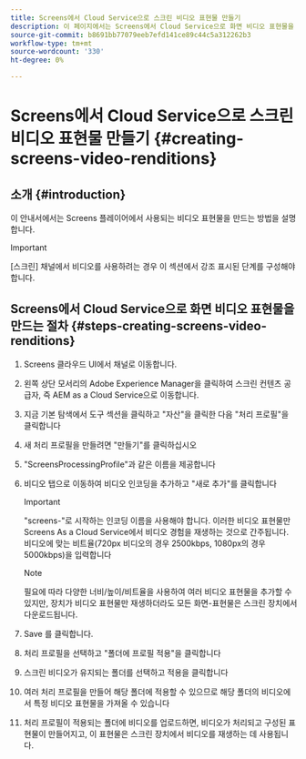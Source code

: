 ```yaml
---
title: Screens에서 Cloud Service으로 스크린 비디오 표현물 만들기
description: 이 페이지에서는 Screens에서 Cloud Service으로 화면 비디오 표현물을 만드는 방법을 설명합니다.
source-git-commit: b8691bb77079eeb7efd141ce89c44c5a312262b3
workflow-type: tm+mt
source-wordcount: '330'
ht-degree: 0%

---
```



# Screens에서 Cloud Service으로 스크린 비디오 표현물 만들기 {#creating-screens-video-renditions}

## 소개 {#introduction}

이 안내서에서는 Screens 플레이어에서 사용되는 비디오 표현물을 만드는 방법을 설명합니다.

>[!IMPORTANT]
>[스크린] 채널에서 비디오를 사용하려는 경우 이 섹션에서 강조 표시된 단계를 구성해야 합니다.

## Screens에서 Cloud Service으로 화면 비디오 표현물을 만드는 절차 {#steps-creating-screens-video-renditions}

1. Screens 클라우드 UI에서 채널로 이동합니다.
1. 왼쪽 상단 모서리의 Adobe Experience Manager을 클릭하여 스크린 컨텐츠 공급자, 즉 AEM as a Cloud Service으로 이동합니다.
1. 지금 기본 탐색에서 도구 섹션을 클릭하고 &quot;자산&quot;을 클릭한 다음 &quot;처리 프로필&quot;을 클릭합니다

1. 새 처리 프로필을 만들려면 &quot;만들기&quot;를 클릭하십시오
1. &quot;ScreensProcessingProfile&quot;과 같은 이름을 제공합니다
1. 비디오 탭으로 이동하여 비디오 인코딩을 추가하고 &quot;새로 추가&quot;를 클릭합니다


   >[!IMPORTANT]
   >&quot;screens-&quot;로 시작하는 인코딩 이름을 사용해야 합니다. 이러한 비디오 표현물만 Screens As a Cloud Service에서 비디오 경험을 재생하는 것으로 간주됩니다. 비디오에 맞는 비트율(720px 비디오의 경우 2500kbps, 1080px의 경우 5000kbps)을 입력합니다

   >[!NOTE]
   >필요에 따라 다양한 너비/높이/비트율을 사용하여 여러 비디오 표현물을 추가할 수 있지만, 장치가 비디오 표현물만 재생하더라도 모든 화면-표현물은 스크린 장치에서 다운로드됩니다.

1. Save 를 클릭합니다.

1. 처리 프로필을 선택하고 &quot;폴더에 프로필 적용&quot;을 클릭합니다

1. 스크린 비디오가 유지되는 폴더를 선택하고 적용을 클릭합니다

1. 여러 처리 프로필을 만들어 해당 폴더에 적용할 수 있으므로 해당 폴더의 비디오에서 특정 비디오 표현물을 가져올 수 있습니다

1. 처리 프로필이 적용되는 폴더에 비디오를 업로드하면, 비디오가 처리되고 구성된 표현물이 만들어지고, 이 표현물은 스크린 장치에서 비디오를 재생하는 데 사용됩니다.

